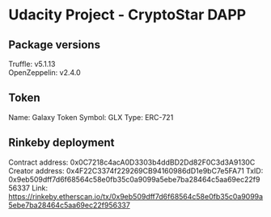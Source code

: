 # Udacity Project - CryptoStar DAPP

## Package versions
Truffle: v5.1.13 <br />
OpenZeppelin: v2.4.0

## Token
Name: Galaxy Token
Symbol: GLX
Type: ERC-721

## Rinkeby deployment
Contract address: 0x0C7218c4acA0D3303b4ddBD2Dd82F0C3d3A9130C
Creator address: 0x4F22C3374f229269CB94160986dD1e9bC7e5FA71
TxID: 0x9eb509dff7d6f68564c58e0fb35c0a9099a5ebe7ba28464c5aa69ec22f956337
Link: https://rinkeby.etherscan.io/tx/0x9eb509dff7d6f68564c58e0fb35c0a9099a5ebe7ba28464c5aa69ec22f956337
